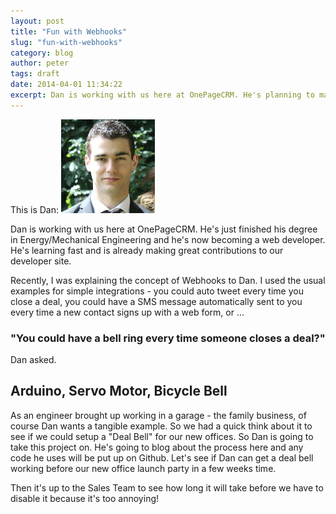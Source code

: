 ```yaml
---
layout: post
title: "Fun with Webhooks"
slug: "fun-with-webhooks"
category: blog
author: peter
tags: draft
date: 2014-04-01 11:34:22
excerpt: Dan is working with us here at OnePageCRM. He's planning to make a 'deal bell' that rings when someone closes a deal in OnePageCRM.
---
```



This is Dan: <img  alt="Dan Author"  class="img-responsive" src="/assets/images/authors/dan.jpg"/>

Dan is working with us here at OnePageCRM. He's just finished his degree in Energy/Mechanical Engineering and he's now becoming a web developer.
He's learning fast and is already making great contributions to our developer site.

Recently, I was explaining the concept of Webhooks to Dan. I used the usual examples for simple integrations - you could auto tweet every time you close a deal, you could have a SMS message automatically sent to you every time a new contact signs up with a web form, or ...

### "You could have a bell ring every time someone closes a deal?" 
Dan asked.


## Arduino, Servo Motor, Bicycle Bell

As an engineer brought up working in a garage - the family business, of course Dan wants a tangible example. So we had a quick think about it to see if we could setup a "Deal Bell" for our new offices. 
So Dan is going to take this project on. He's going to blog about the process here and any code he uses will be put up on Github.
Let's see if Dan can get a deal bell working before our new office launch party in a few weeks time.

Then it's up to the Sales Team to see how long it will take before we have to disable it because it's too annoying!